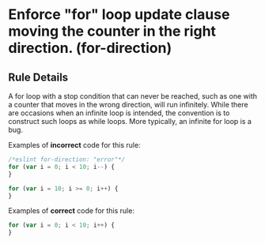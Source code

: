 # Enforce "for" loop update clause moving the counter in the right direction. (for-direction)

## Rule Details

A for loop with a stop condition that can never be reached, such as one with a counter that moves in the wrong direction, will run infinitely. While there are occasions when an infinite loop is intended, the convention is to construct such loops as while loops. More typically, an infinite for loop is a bug.

Examples of **incorrect** code for this rule:

```js
/*eslint for-direction: "error"*/
for (var i = 0; i < 10; i--) {
}

for (var i = 10; i >= 0; i++) {
}
```

Examples of **correct** code for this rule:

```js
for (var i = 0; i < 10; i++) {
}
```